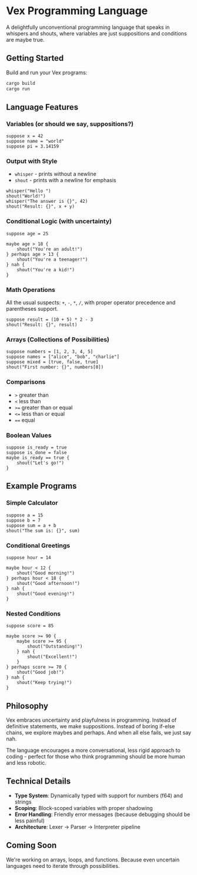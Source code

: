 # Vex Programming Language

A delightfully unconventional programming language that speaks in whispers and shouts, where variables are just suppositions and conditions are maybe true.

## Getting Started

Build and run your Vex programs:
```bash
cargo build
cargo run
```

## Language Features

### Variables (or should we say, suppositions?)
```
suppose x = 42
suppose name = "world"
suppose pi = 3.14159
```

### Output with Style
- `whisper` - prints without a newline
- `shout` - prints with a newline for emphasis

```
whisper("Hello ")
shout("World!")
whisper("The answer is {}", 42)
shout("Result: {}", x + y)
```

### Conditional Logic (with uncertainty)
```
suppose age = 25

maybe age > 18 {
    shout("You're an adult!")
} perhaps age > 13 {
    shout("You're a teenager!")
} nah {
    shout("You're a kid!")
}
```

### Math Operations
All the usual suspects: `+`, `-`, `*`, `/`, with proper operator precedence and parentheses support.

```
suppose result = (10 + 5) * 2 - 3
shout("Result: {}", result)
```

### Arrays (Collections of Possibilities)
```
suppose numbers = [1, 2, 3, 4, 5]
suppose names = ["alice", "bob", "charlie"]
suppose mixed = [true, false, true]
shout("First number: {}", numbers[0])
```

### Comparisons
- `>` greater than
- `<` less than  
- `>=` greater than or equal
- `<=` less than or equal
- `==` equal

### Boolean Values
```
suppose is_ready = true
suppose is_done = false
maybe is_ready == true {
    shout("Let's go!")
}
```

## Example Programs

### Simple Calculator
```
suppose a = 15
suppose b = 7
suppose sum = a + b
shout("The sum is: {}", sum)
```

### Conditional Greetings
```
suppose hour = 14

maybe hour < 12 {
    shout("Good morning!")
} perhaps hour < 18 {
    shout("Good afternoon!")  
} nah {
    shout("Good evening!")
}
```

### Nested Conditions
```
suppose score = 85

maybe score >= 90 {
    maybe score >= 95 {
        shout("Outstanding!")
    } nah {
        shout("Excellent!")
    }
} perhaps score >= 70 {
    shout("Good job!")
} nah {
    shout("Keep trying!")
}
```

## Philosophy

Vex embraces uncertainty and playfulness in programming. Instead of definitive statements, we make suppositions. Instead of boring if-else chains, we explore maybes and perhaps. And when all else fails, we just say nah.

The language encourages a more conversational, less rigid approach to coding - perfect for those who think programming should be more human and less robotic.

## Technical Details

- **Type System**: Dynamically typed with support for numbers (f64) and strings
- **Scoping**: Block-scoped variables with proper shadowing
- **Error Handling**: Friendly error messages (because debugging should be less painful)
- **Architecture**: Lexer → Parser → Interpreter pipeline

## Coming Soon

We're working on arrays, loops, and functions. Because even uncertain languages need to iterate through possibilities.